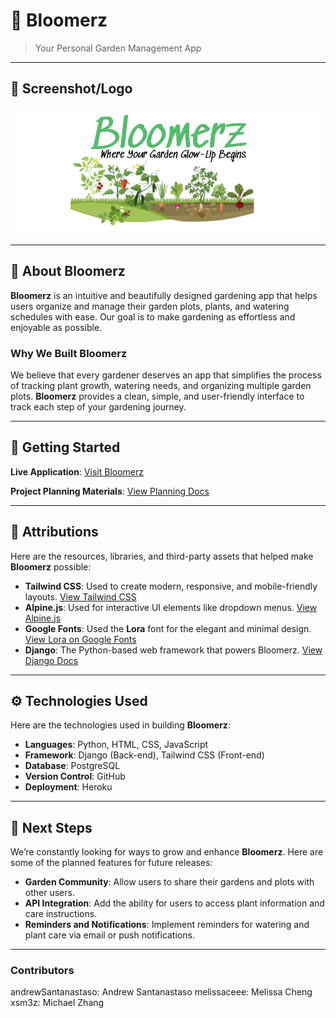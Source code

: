 # 🌱 **Bloomerz**

> Your Personal Garden Management App

---

## 📸 **Screenshot/Logo**

<img src='theme/static/Bloomerz_cropped.jpeg'>

---

## 🌿 **About Bloomerz**

**Bloomerz** is an intuitive and beautifully designed gardening app that helps users organize and manage their garden plots, plants, and watering schedules with ease. Our goal is to make gardening as effortless and enjoyable as possible.

### **Why We Built Bloomerz**

We believe that every gardener deserves an app that simplifies the process of tracking plant growth, watering needs, and organizing multiple garden plots. **Bloomerz** provides a clean, simple, and user-friendly interface to track each step of your gardening journey.

---


## 🚀 **Getting Started**

**Live Application**: [Visit Bloomerz](https://bloomerz-ad5875097a53.herokuapp.com/)


**Project Planning Materials**: [View Planning Docs](https://trello.com/b/ngmNblq0/bloomerz)

---

## 🙌 **Attributions**

Here are the resources, libraries, and third-party assets that helped make **Bloomerz** possible:

- **Tailwind CSS**: Used to create modern, responsive, and mobile-friendly layouts. [View Tailwind CSS](https://tailwindcss.com/)
- **Alpine.js**: Used for interactive UI elements like dropdown menus. [View Alpine.js](https://alpinejs.dev/)
- **Google Fonts**: Used the **Lora** font for the elegant and minimal design. [View Lora on Google Fonts](https://fonts.google.com/)
- **Django**: The Python-based web framework that powers Bloomerz. [View Django Docs](https://docs.djangoproject.com/)

---

## ⚙️ **Technologies Used**

Here are the technologies used in building **Bloomerz**:

- **Languages**: Python, HTML, CSS, JavaScript
- **Framework**: Django (Back-end), Tailwind CSS (Front-end)
- **Database**: PostgreSQL
- **Version Control**: GitHub
- **Deployment**: Heroku

---

## 🌱 **Next Steps**

We’re constantly looking for ways to grow and enhance **Bloomerz**. Here are some of the planned features for future releases:

- **Garden Community**: Allow users to share their gardens and plots with other users.
- **API Integration**: Add the ability for users to access plant information and care instructions.
- **Reminders and Notifications**: Implement reminders for watering and plant care via email or push notifications.

---

### **Contributors**

andrewSantanastaso: Andrew Santanastaso
melissaceee: Melissa Cheng
xsm3z: Michael Zhang
